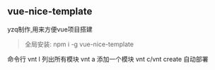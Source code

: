## vue-nice-template
yzq制作,用来方便vue项目搭建
> 全局安装: npm i -g vue-nice-template

命令行
vnt l 列出所有模块
vnt a 添加一个模块
vnt c/vnt create 自动部署


